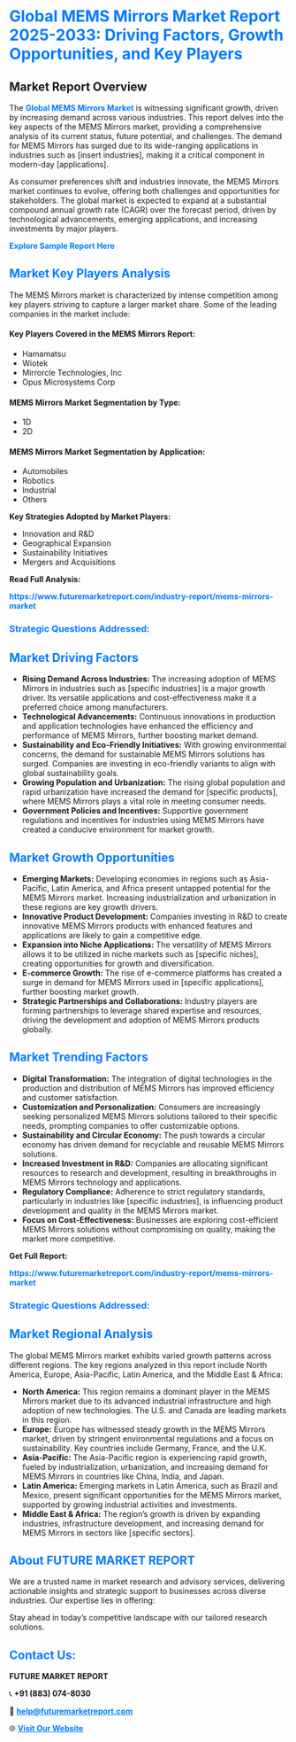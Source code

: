 <h1 style="color: #007BFF;">Global MEMS Mirrors Market Report 2025-2033: Driving Factors, Growth Opportunities, and Key Players</h1>

<section id="overview">
<h2>Market Report Overview</h2>
<p>The <a href="https://www.futuremarketreport.com/industry-report/mems-mirrors-market" style="color: #007BFF; text-decoration: none;"><strong>Global MEMS Mirrors Market</strong></a> is witnessing significant growth, driven by increasing demand across various industries. This report delves into the key aspects of the MEMS Mirrors market, providing a comprehensive analysis of its current status, future potential, and challenges. The demand for MEMS Mirrors has surged due to its wide-ranging applications in industries such as [insert industries], making it a critical component in modern-day [applications].</p>
<p>As consumer preferences shift and industries innovate, the MEMS Mirrors market continues to evolve, offering both challenges and opportunities for stakeholders. The global market is expected to expand at a substantial compound annual growth rate (CAGR) over the forecast period, driven by technological advancements, emerging applications, and increasing investments by major players.</p>
</section>

<section id="overview">
<p><a href="https://www.futuremarketreport.com/request-sample/reportId=75148" style="color: #007BFF; text-decoration: none;"><strong>Explore Sample Report Here</strong></a></p>
</section>

<section id="key-players">
<h2 style="color: #007BFF;">Market Key Players Analysis</h2>
<p>The MEMS Mirrors market is characterized by intense competition among key players striving to capture a larger market share. Some of the leading companies in the market include:</p>
<h4>Key Players Covered in the MEMS Mirrors Report:</h4>
<ul><li>Hamamatsu</li><li>Wiotek</li><li>Mirrorcle Technologies, Inc</li><li>Opus Microsystems Corp</li></ul>
<h4>MEMS Mirrors Market Segmentation by Type:</h4>
<ul><li>1D</li><li>2D</li></ul>

<h4>MEMS Mirrors Market Segmentation by Application:</h4>
<ul><li>Automobiles</li><li>Robotics</li><li>Industrial</li><li>Others</li></ul>
<p><strong>Key Strategies Adopted by Market Players:</strong></p>
<ul>
<li>Innovation and R&D</li>
<li>Geographical Expansion</li>
<li>Sustainability Initiatives</li>
<li>Mergers and Acquisitions</li>
</ul>
</section>

<section>
<p><strong>Read Full Analysis: </strong></p><a href="https://www.futuremarketreport.com/industry-report/mems-mirrors-market" style="color: #007BFF; text-decoration: none;"><strong>https://www.futuremarketreport.com/industry-report/mems-mirrors-market</strong></a>
<h3 style="color: #007BFF;">Strategic Questions Addressed:</h3>
</section>

<section id="driving-factors">
<h2 style="color: #007BFF;">Market Driving Factors</h2>
<ul>
<li><strong>Rising Demand Across Industries:</strong> The increasing adoption of MEMS Mirrors in industries such as [specific industries] is a major growth driver. Its versatile applications and cost-effectiveness make it a preferred choice among manufacturers.</li>
<li><strong>Technological Advancements:</strong> Continuous innovations in production and application technologies have enhanced the efficiency and performance of MEMS Mirrors, further boosting market demand.</li>
<li><strong>Sustainability and Eco-Friendly Initiatives:</strong> With growing environmental concerns, the demand for sustainable MEMS Mirrors solutions has surged. Companies are investing in eco-friendly variants to align with global sustainability goals.</li>
<li><strong>Growing Population and Urbanization:</strong> The rising global population and rapid urbanization have increased the demand for [specific products], where MEMS Mirrors plays a vital role in meeting consumer needs.</li>
<li><strong>Government Policies and Incentives:</strong> Supportive government regulations and incentives for industries using MEMS Mirrors have created a conducive environment for market growth.</li>
</ul>
</section>

<section id="growth-opportunities">
<h2 style="color: #007BFF;">Market Growth Opportunities</h2>
<ul>
<li><strong>Emerging Markets:</strong> Developing economies in regions such as Asia-Pacific, Latin America, and Africa present untapped potential for the MEMS Mirrors market. Increasing industrialization and urbanization in these regions are key growth drivers.</li>
<li><strong>Innovative Product Development:</strong> Companies investing in R&D to create innovative MEMS Mirrors products with enhanced features and applications are likely to gain a competitive edge.</li>
<li><strong>Expansion into Niche Applications:</strong> The versatility of MEMS Mirrors allows it to be utilized in niche markets such as [specific niches], creating opportunities for growth and diversification.</li>
<li><strong>E-commerce Growth:</strong> The rise of e-commerce platforms has created a surge in demand for MEMS Mirrors used in [specific applications], further boosting market growth.</li>
<li><strong>Strategic Partnerships and Collaborations:</strong> Industry players are forming partnerships to leverage shared expertise and resources, driving the development and adoption of MEMS Mirrors products globally.</li>
</ul>
</section>

<section id="trending-factors">
<h2 style="color: #007BFF;">Market Trending Factors</h2>
<ul>
<li><strong>Digital Transformation:</strong> The integration of digital technologies in the production and distribution of MEMS Mirrors has improved efficiency and customer satisfaction.</li>
<li><strong>Customization and Personalization:</strong> Consumers are increasingly seeking personalized MEMS Mirrors solutions tailored to their specific needs, prompting companies to offer customizable options.</li>
<li><strong>Sustainability and Circular Economy:</strong> The push towards a circular economy has driven demand for recyclable and reusable MEMS Mirrors solutions.</li>
<li><strong>Increased Investment in R&D:</strong> Companies are allocating significant resources to research and development, resulting in breakthroughs in MEMS Mirrors technology and applications.</li>
<li><strong>Regulatory Compliance:</strong> Adherence to strict regulatory standards, particularly in industries like [specific industries], is influencing product development and quality in the MEMS Mirrors market.</li>
<li><strong>Focus on Cost-Effectiveness:</strong> Businesses are exploring cost-efficient MEMS Mirrors solutions without compromising on quality, making the market more competitive.</li>
</ul>
</section>

<section>
<p><strong>Get Full Report: </strong></p><a href="https://www.futuremarketreport.com/industry-report/mems-mirrors-market" style="color: #007BFF; text-decoration: none;"><strong>https://www.futuremarketreport.com/industry-report/mems-mirrors-market</strong></a>
<h3 style="color: #007BFF;">Strategic Questions Addressed:</h3>
</section>


<section id="regional-analysis">
<h2 style="color: #007BFF;">Market Regional Analysis</h2>
<p>The global MEMS Mirrors market exhibits varied growth patterns across different regions. The key regions analyzed in this report include North America, Europe, Asia-Pacific, Latin America, and the Middle East & Africa:</p>
<ul>
<li><strong>North America:</strong> This region remains a dominant player in the MEMS Mirrors market due to its advanced industrial infrastructure and high adoption of new technologies. The U.S. and Canada are leading markets in this region.</li>
<li><strong>Europe:</strong> Europe has witnessed steady growth in the MEMS Mirrors market, driven by stringent environmental regulations and a focus on sustainability. Key countries include Germany, France, and the U.K.</li>
<li><strong>Asia-Pacific:</strong> The Asia-Pacific region is experiencing rapid growth, fueled by industrialization, urbanization, and increasing demand for MEMS Mirrors in countries like China, India, and Japan.</li>
<li><strong>Latin America:</strong> Emerging markets in Latin America, such as Brazil and Mexico, present significant opportunities for the MEMS Mirrors market, supported by growing industrial activities and investments.</li>
<li><strong>Middle East & Africa:</strong> The region’s growth is driven by expanding industries, infrastructure development, and increasing demand for MEMS Mirrors in sectors like [specific sectors].</li>
</ul>
</section>

<footer>
<h2 style="color: #007BFF;">About FUTURE MARKET REPORT</h2>
<p>We are a trusted name in market research and advisory services, delivering actionable insights and strategic support to businesses across diverse industries. Our expertise lies in offering:</p>

<p>Stay ahead in today’s competitive landscape with our tailored research solutions.</p>

<h2 style="color: #007BFF;">Contact Us:</h2>
<p><strong>FUTURE MARKET REPORT</strong></p>
<p>📞 <strong>+91 (883) 074-8030</strong></p>
<p>📧 <strong><a href="mailto:help@futuremarketreport.com" style="color: #007BFF;">help@futuremarketreport.com</a></strong></p>
<p>🌐 <strong><a href="https://www.futuremarketreport.com/" style="color: #007BFF;">Visit Our Website</a></strong></p>
</footer>